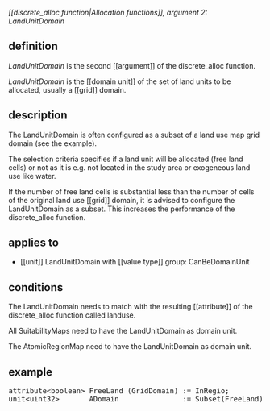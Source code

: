 *[[discrete_alloc function|Allocation functions]], argument 2: LandUnitDomain*

## definition

*LandUnitDomain* is the second [[argument]] of the discrete_alloc function.

*LandUnitDomain* is the [[domain unit]] of the set of land units to be allocated, usually a [[grid]] domain.

## description

The LandUnitDomain is often configured as a subset of a land use map grid domain (see the example).

The selection criteria specifies if a land unit will be allocated (free land cells) or not as it is e.g. not located in the study area or exogeneous land use like water.

If the number of free land cells is substantial less than the number of cells of the original land use [[grid]] domain, it is advised to configure the LandUnitDomain as a subset. This increases the performance of the discrete_alloc function.

## applies to

-   [[unit]] LandUnitDomain with [[value type]] group: CanBeDomainUnit

## conditions

The LandUnitDomain needs to match with the resulting [[attribute]] of the discrete_alloc function called landuse.

All SuitabilityMaps need to have the LandUnitDomain as domain unit.

The AtomicRegionMap need to have the LandUnitDomain as domain unit.

## example
<pre>
attribute&lt;boolean&gt; FreeLand (GridDomain) := InRegio;
unit&lt;uint32&gt;       ADomain               := Subset(FreeLand), label = "allocation domain";
</pre>